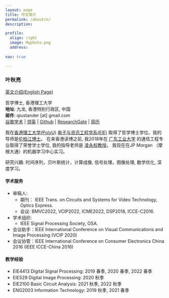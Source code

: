 ```yaml
---
layout: page
title: 中文简介
permalink: /aboutcn/
description: 

profile:
  align: right
  image: Myphoto.png
  address: 
  
nav: true

---
```


### **叶秋亮** 

[英文介绍(English Page)](https://qiuliang.site) 

哲学博士, 香港理工大学<br>
**地址**: 九龙, 香港特别行政区, 中国<br>
**邮件**: qiustander [at] gmail.com<br>
[谷歌学术](https://scholar.google.com/citations?user=DnMHi80AAAAJ&hl=en&oi=ao) | [领英](https://www.linkedin.com/in/qiuliang-ye-440b85127/) | [Github](https://github.com/Qiustander) | [ResearchGate](https://www.researchgate.net/profile/Qiuliang-Ye) | [简历](https://qiuliang.site/assets/files/../../../../../assets/files/Resume_English.pdf) 

我在[香港理工大学(PolyU)](https://www.polyu.edu.hk/) [电子与资讯工程学系(EIE)](https://www.polyu.edu.hk/eie/) 取得了哲学博士学位。我的导师是[伦柏江博士](https://staff.eie.polyu.edu.hk/enpklun/)。 在来香港读博之前, 我2018年在 [广东工业大学](https://english.gdut.edu.cn/) 的通信工程专业取得了荣誉学士学位, 我的指导老师是 [凌永权教授](https://wkling.gdut.edu.cn/)。 我现在在JP Morgan （摩根大通）的机器学习中心实习。

研究兴趣: 时间序列，贝叶斯统计，计算成像, 信号处理，图像处理, 数学优化, 深度学习。


#### 学术服务

- 审稿人: 
	- 期刊： IEEE Trans. on Circuits and Systems for Video Technology, Optics Express.
	- 会议:  BMVC2022, VCIP2022, ICME2022, DSP2018, ICCE-C2016.
- 学术组织: 
  - IEEE Signal Processing Society, OSA.
- 会议助手：IEEE International Conference on Visual Communications and Image Processing (VCIP 2020)
- 会议协管：IEEE International Conference on Consumer Electronics China 2016 (IEEE ICCE-China 2016)

#### 教学经验

- EIE4413 Digital Signal Processing: 2019 春季, 2020 春季, 2022 春季
- EIE529 Digital Image Processing: 2020 秋季
- EIE2100 Basic Circuit Analysis: 2021 秋季, 2022 秋季
- ENG2003 Information Technology: 2019 秋季, 2021 春季

